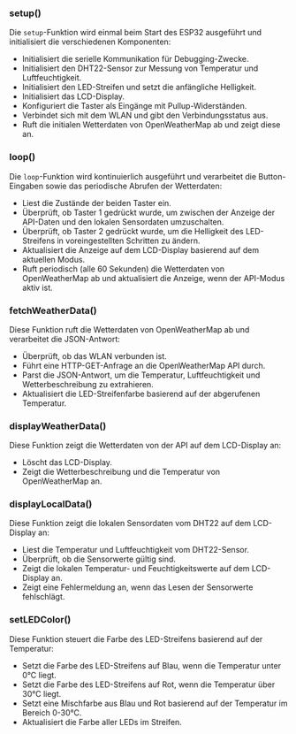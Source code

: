 ### setup()
Die `setup`-Funktion wird einmal beim Start des ESP32 ausgeführt und initialisiert die verschiedenen Komponenten:
- Initialisiert die serielle Kommunikation für Debugging-Zwecke.
- Initialisiert den DHT22-Sensor zur Messung von Temperatur und Luftfeuchtigkeit.
- Initialisiert den LED-Streifen und setzt die anfängliche Helligkeit.
- Initialisiert das LCD-Display.
- Konfiguriert die Taster als Eingänge mit Pullup-Widerständen.
- Verbindet sich mit dem WLAN und gibt den Verbindungsstatus aus.
- Ruft die initialen Wetterdaten von OpenWeatherMap ab und zeigt diese an.

### loop()
Die `loop`-Funktion wird kontinuierlich ausgeführt und verarbeitet die Button-Eingaben sowie das periodische Abrufen der Wetterdaten:
- Liest die Zustände der beiden Taster ein.
- Überprüft, ob Taster 1 gedrückt wurde, um zwischen der Anzeige der API-Daten und den lokalen Sensordaten umzuschalten.
- Überprüft, ob Taster 2 gedrückt wurde, um die Helligkeit des LED-Streifens in voreingestellten Schritten zu ändern.
- Aktualisiert die Anzeige auf dem LCD-Display basierend auf dem aktuellen Modus.
- Ruft periodisch (alle 60 Sekunden) die Wetterdaten von OpenWeatherMap ab und aktualisiert die Anzeige, wenn der API-Modus aktiv ist.

### fetchWeatherData()
Diese Funktion ruft die Wetterdaten von OpenWeatherMap ab und verarbeitet die JSON-Antwort:
- Überprüft, ob das WLAN verbunden ist.
- Führt eine HTTP-GET-Anfrage an die OpenWeatherMap API durch.
- Parst die JSON-Antwort, um die Temperatur, Luftfeuchtigkeit und Wetterbeschreibung zu extrahieren.
- Aktualisiert die LED-Streifenfarbe basierend auf der abgerufenen Temperatur.

### displayWeatherData()
Diese Funktion zeigt die Wetterdaten von der API auf dem LCD-Display an:
- Löscht das LCD-Display.
- Zeigt die Wetterbeschreibung und die Temperatur von OpenWeatherMap an.

### displayLocalData()
Diese Funktion zeigt die lokalen Sensordaten vom DHT22 auf dem LCD-Display an:
- Liest die Temperatur und Luftfeuchtigkeit vom DHT22-Sensor.
- Überprüft, ob die Sensorwerte gültig sind.
- Zeigt die lokalen Temperatur- und Feuchtigkeitswerte auf dem LCD-Display an.
- Zeigt eine Fehlermeldung an, wenn das Lesen der Sensorwerte fehlschlägt.

### setLEDColor()
Diese Funktion steuert die Farbe des LED-Streifens basierend auf der Temperatur:
- Setzt die Farbe des LED-Streifens auf Blau, wenn die Temperatur unter 0°C liegt.
- Setzt die Farbe des LED-Streifens auf Rot, wenn die Temperatur über 30°C liegt.
- Setzt eine Mischfarbe aus Blau und Rot basierend auf der Temperatur im Bereich 0-30°C.
- Aktualisiert die Farbe aller LEDs im Streifen.
